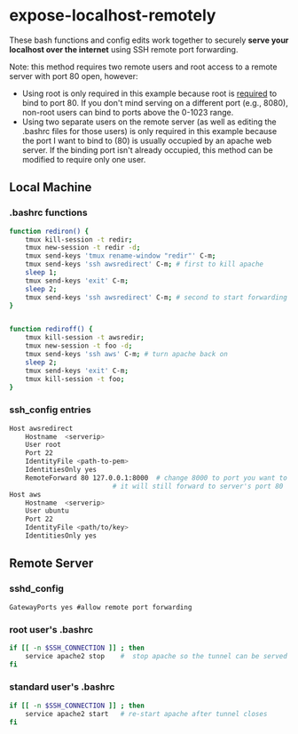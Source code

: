 # expose-localhost-remotely

These bash functions and config edits work together to securely
**serve your localhost over the internet**
using SSH remote port forwarding. 
 
Note: this method requires two remote users and root access to a remote server with port 80 open, however:
- Using root is only required in this example because root is 
[required](https://www.w3.org/Daemon/User/Installation/PrivilegedPorts.html)
to bind to port 80. If you don't mind serving on a different port (e.g., 8080), 
non-root users can bind to ports above the 0-1023 range. 
- Using two separate users on the remote server 
(as well as editing the .bashrc files for those users)
is only required in this example because the port I want to bind to (80)
is usually occupied by an apache web server. If the binding port isn't 
already occupied, this method can be modified to require only one user. 




## Local Machine  
### .bashrc functions
```bash
function rediron() {
	tmux kill-session -t redir;
	tmux new-session -t redir -d;
	tmux send-keys 'tmux rename-window "redir"' C-m; 
	tmux send-keys 'ssh awsredirect' C-m; # first to kill apache
	sleep 1;
	tmux send-keys 'exit' C-m; 
	sleep 2;
	tmux send-keys 'ssh awsredirect' C-m; # second to start forwarding
}


function rediroff() {
	tmux kill-session -t awsredir;
	tmux new-session -t foo -d;
	tmux send-keys 'ssh aws' C-m; # turn apache back on
	sleep 2;
	tmux send-keys 'exit' C-m;
	tmux kill-session -t foo;
}
```

### ssh_config entries
```bash
Host awsredirect
    Hostname  <serverip>
    User root
    Port 22
    IdentityFile <path-to-pem>
    IdentitiesOnly yes 
    RemoteForward 80 127.0.0.1:8000  # change 8000 to port you want to serve.
    			  	      # it will still forward to server's port 80                     
Host aws
    Hostname  <serverip>
    User ubuntu
    Port 22
    IdentityFile <path/to/key>
    IdentitiesOnly yes 
```



##  Remote Server
### sshd_config
`GatewayPorts yes #allow remote port forwarding`

### root user's .bashrc
```bash
if [[ -n $SSH_CONNECTION ]] ; then
	service apache2 stop    #  stop apache so the tunnel can be served on port 80
fi
```

### standard user's .bashrc
```bash
if [[ -n $SSH_CONNECTION ]] ; then
	service apache2 start   # re-start apache after tunnel closes
fi
```



